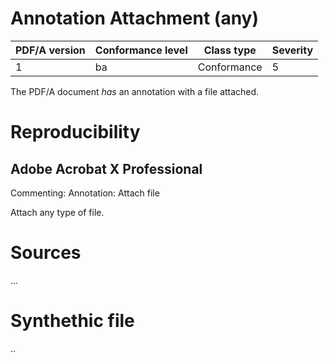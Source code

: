 # Annotation Attachment (any)

| PDF/A version | Conformance level | Class type  | Severity |
| ------------- | ----------------- | ----------  | -------- |
| 1             | ba                | Conformance | 5        |

The PDF/A document _has_ an annotation with a file attached.

# Reproducibility
## Adobe Acrobat X Professional
Commenting: Annotation: Attach file

Attach any type of file.

# Sources
...
# Synthethic file
..
